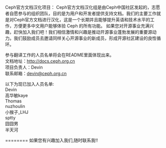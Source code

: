Ceph官方文档汉化项目：
Ceph官方文档汉化组是由Ceph中国社区发起的，志愿者自愿参与的组织团队，目的是为用户和开发者提供支持文档。我们的主要工作就是对Ceph官方文档进行汉化，这是一个长期并且能够提升英语和技术水平的工作，方便更多中文用户能够体验 Ceph 的所有功能。
如果您对开源事业充满兴趣，赶快加入我们吧！我们相信激情和兴趣是推动开源事业蓬勃发展的重要源动力。我们鼓励成员去邀请同样关心开源事业的新成员，形成开源社区建设的良性循环。

参与翻译工作的人员名单将会在README里面体现出来。  
文档地址：http://docs.ceph.org.cn  
项目负责人：Devin  
联系邮箱：devin@ceph.org.cn‍  

以下为现已加入人员名单:    
Devin  
高华敏kaye  
Thomas  
nuzhoulin  
小猴子_LHJ  
sptty  
囧囧男  
半天河

========
如果您有兴趣加入我们,随时联系我!!

